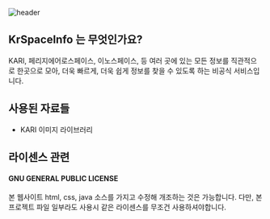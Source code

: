 ![header](https://capsule-render.vercel.app/api?type=waving&color=auto&height=300&section=header&text=KrSpaceInfoWeb&fontSize=70)

## KrSpaceInfo 는 무엇인가요?
KARI, 페리지에어로스페이스, 이노스페이스, 등 여러 곳에 있는 모든 정보를 직관적으로 한곳으로 모아, 더욱 빠르게, 더욱 쉽게 정보를 찾을 수 있도록 하는 비공식 서비스입니다.

## 사용된 자료들
- KARI 이미지 라이브러리

## 라이센스 관련
#### GNU GENERAL PUBLIC LICENSE
본 웹사이트 html, css, java 소스를 가지고 수정해 개조하는 것은 가능합니다. 다만, 본 프로젝트 파일 일부라도 사용시 같은 라이센스를 무조건 사용하셔야합니다.

